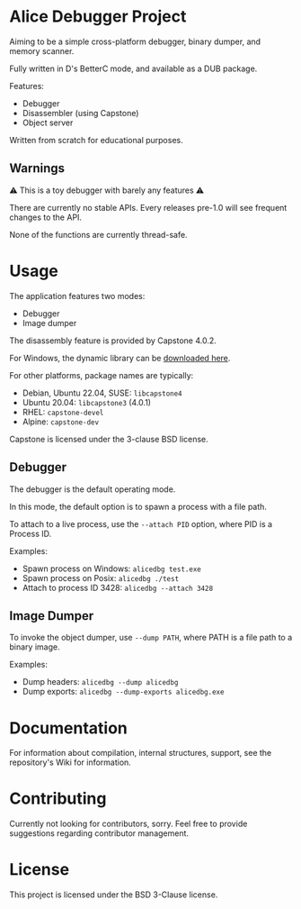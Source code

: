 # Alice Debugger Project

Aiming to be a simple cross-platform debugger, binary dumper, and memory
scanner.

Fully written in D's BetterC mode, and available as a DUB package.

Features:
- Debugger
- Disassembler (using Capstone)
- Object server

Written from scratch for educational purposes.

## Warnings

⚠️ This is a toy debugger with barely any features ⚠️

There are currently no stable APIs. Every releases pre-1.0 will see frequent
changes to the API.

None of the functions are currently thread-safe.

# Usage

The application features two modes:
- Debugger
- Image dumper

The disassembly feature is provided by Capstone 4.0.2.

For Windows, the dynamic library can be [downloaded here](https://github.com/capstone-engine/capstone/releases/tag/4.0.2).

For other platforms, package names are typically:
- Debian, Ubuntu 22.04, SUSE: `libcapstone4`
- Ubuntu 20.04: `libcapstone3` (4.0.1)
- RHEL: `capstone-devel`
- Alpine: `capstone-dev`

Capstone is licensed under the 3-clause BSD license.

## Debugger

The debugger is the default operating mode.

In this mode, the default option is to spawn a process with a file path.

To attach to a live process, use the `--attach PID` option, where PID is a
Process ID.

Examples:
- Spawn process on Windows: `alicedbg test.exe`
- Spawn process on Posix: `alicedbg ./test`
- Attach to process ID 3428: `alicedbg --attach 3428`

## Image Dumper

To invoke the object dumper, use `--dump PATH`, where PATH is a file path to a
binary image.

Examples:
- Dump headers: `alicedbg --dump alicedbg`
- Dump exports: `alicedbg --dump-exports alicedbg.exe`

# Documentation

For information about compilation, internal structures, support,
see the repository's Wiki for information.

# Contributing

Currently not looking for contributors, sorry. Feel free to provide suggestions
regarding contributor management.

# License

This project is licensed under the BSD 3-Clause license.
